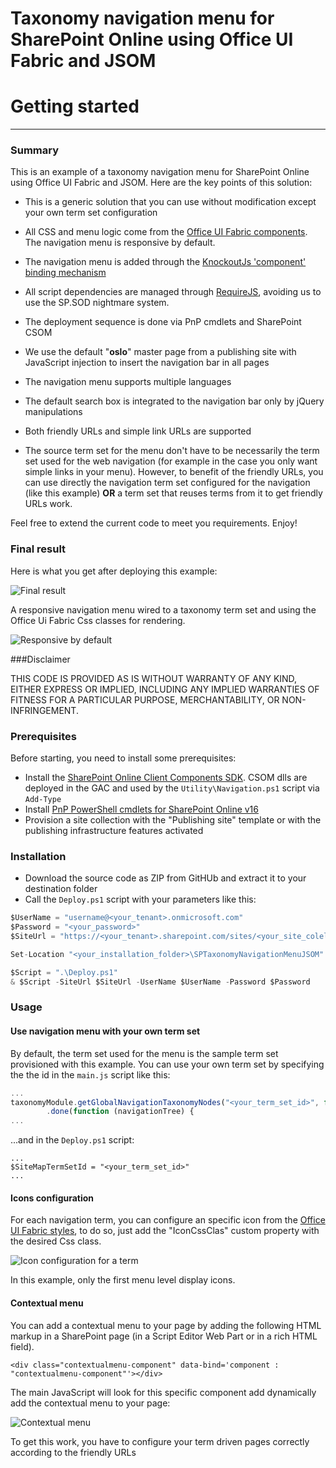 # Taxonomy navigation menu for SharePoint Online using Office UI Fabric and JSOM

# Getting started

----------

### Summary

This is an example of a taxonomy navigation menu for SharePoint Online using Office UI Fabric and JSOM. Here are the key points of this solution:

- This is a generic solution that you can use without modification except your own term set configuration

- All CSS and menu logic come from the [Office UI Fabric components](http://dev.office.com/fabric/components). The navigation menu is responsive by default.
 
- The navigation menu is added through the [KnockoutJs 'component' binding mechanism](http://knockoutjs.com/documentation/component-binding.html)

- All script dependencies are managed through [RequireJS](http://requirejs.org/), avoiding us to use the SP.SOD nightmare system.

- The deployment sequence is done via PnP cmdlets and SharePoint CSOM

- We use the default "**oslo**" master page from a publishing site with JavaScript injection to insert the navigation bar in all pages

- The navigation menu supports multiple languages

- The default search box is integrated to the navigation bar only by jQuery manipulations

- Both friendly URLs and simple link URLs are supported 

- The source term set for the menu don't have to be necessarily the term set used for the web navigation (for example in the case you only want simple links in your menu). However, to benefit of the friendly URLs, you can use directly the navigation term set configured for the navigation (like this example) **OR** a term set that reuses terms from it to get friendly URLs work.

Feel free to extend the current code to meet you requirements. Enjoy!

### Final result
Here is what you get after deploying this example:

![Final result](http://thecollaborationcorner.com/wp-content/uploads/2016/02/final_taxonomy_menu.png)

A responsive navigation menu wired to a taxonomy term set and using the Office Ui Fabric Css classes for rendering.

![Responsive by default](http://thecollaborationcorner.com/wp-content/uploads/2016/02/final_taxonomy_menu_responsive.png)

###Disclaimer

THIS CODE IS PROVIDED AS IS WITHOUT WARRANTY OF ANY KIND, EITHER EXPRESS OR IMPLIED, INCLUDING ANY IMPLIED WARRANTIES OF FITNESS FOR A PARTICULAR PURPOSE, MERCHANTABILITY, OR NON-INFRINGEMENT.

### Prerequisites

Before starting, you need to install some prerequisites:

- Install the [SharePoint Online Client Components SDK](https://www.microsoft.com/en-ca/download/details.aspx?id=42038). CSOM dlls are deployed in the GAC and used by the `Utility\Navigation.ps1` script via `Add-Type`
- Install [PnP PowerShell cmdlets for SharePoint Online v16](https://github.com/OfficeDev/PnP-PowerShell/tree/master/Binaries)
- Provision a site collection with the "Publishing site" template or with the publishing infrastructure features activated

### Installation

- Download the source code as ZIP from GitHUb and extract it to your destination folder
- Call the `Deploy.ps1` script with your parameters like this:

```csharp
$UserName = "username@<your_tenant>.onmicrosoft.com"
$Password = "<your_password>"
$SiteUrl = "https://<your_tenant>.sharepoint.com/sites/<your_site_colelction>"

Set-Location "<your_installation_folder>\SPTaxonomyNavigationMenuJSOM"

$Script = ".\Deploy.ps1" 
& $Script -SiteUrl $SiteUrl -UserName $UserName -Password $Password

```

### Usage

#### Use navigation menu with your own term set

By default, the term set used for the menu is the sample term set provisioned with this example. You can use your own term set by specifying the the id in the `main.js` script like this:

```javascript
...
taxonomyModule.getGlobalNavigationTaxonomyNodes("<your_term_set_id>", false)
		.done(function (navigationTree) {
...
```

...and in the `Deploy.ps1` script:
```
...
$SiteMapTermSetId = "<your_term_set_id>"
...
```
#### Icons configuration

For each navigation term, you can configure an specific icon from the [Office UI Fabric styles](http://dev.office.com/fabric/styles), to do so, just add the "IconCssClas" custom property with the desired Css class. 

![Icon configuration for a term](http://thecollaborationcorner.com/wp-content/uploads/2016/02/icon_configuration.png)

In this example, only the first menu level display icons.

#### Contextual menu

You can add a contextual menu to your page by adding the following HTML markup in a SharePoint page (in a Script Editor Web Part or in a rich HTML field).

`<div class="contextualmenu-component" data-bind='component : "contextualmenu-component"'></div>`

The main JavaScript will look for this specific component add dynamically add the contextual menu to your page:

![Contextual menu](http://thecollaborationcorner.com/wp-content/uploads/2016/02/final_taxonomy_menu_contextual.png)

To get this work, you have to configure your term driven pages correctly according to the friendly URLs
